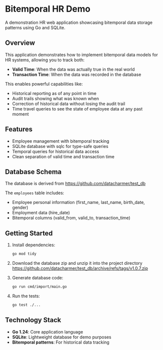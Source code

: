 # Bitemporal HR Demo

A demonstration HR web application showcasing bitemporal data storage patterns using Go and SQLite.

## Overview

This application demonstrates how to implement bitemporal data models for HR systems, allowing you to track both:

- **Valid Time**: When the data was actually true in the real world
- **Transaction Time**: When the data was recorded in the database

This enables powerful capabilities like:
- Historical reporting as of any point in time
- Audit trails showing what was known when
- Correction of historical data without losing the audit trail
- Time travel queries to see the state of employee data at any past moment

## Features

- Employee management with bitemporal tracking
- SQLite database with sqlc for type-safe queries
- Temporal queries for historical data access
- Clean separation of valid time and transaction time

## Database Schema
The database is derived from https://github.com/datacharmer/test_db

The `employees` table includes:
- Employee personal information (first_name, last_name, birth_date, gender)
- Employment data (hire_date)
- Bitemporal columns (valid_from, valid_to, transaction_time)

## Getting Started

1. Install dependencies:
   ```bash
   go mod tidy
   ```

2. Download the database zip and unzip it into the project directory https://github.com/datacharmer/test_db/archive/refs/tags/v1.0.7.zip

3. Generate database code:
   ```bash
   go run cmd/import/main.go
   ```

4. Run the tests:
   ```bash
   go test ./...
   ```

## Technology Stack

- **Go 1.24**: Core application language
- **SQLite**: Lightweight database for demo purposes
- **Bitemporal patterns**: For historical data tracking